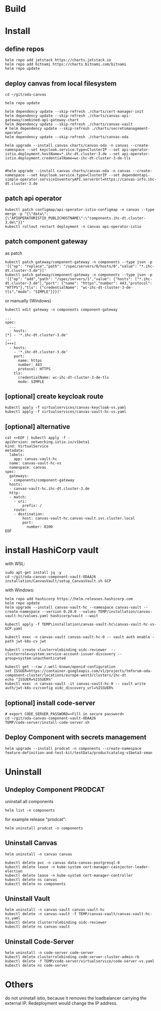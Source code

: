 # Build


# Install

## define repos

```
helm repo add jetstack https://charts.jetstack.io
helm repo add bitnami https://charts.bitnami.com/bitnami
helm repo update
```

## deploy canvas from local filesystem 

```
cd ~/git/oda-canvas

helm repo update

helm dependency update --skip-refresh ./charts/cert-manager-init
helm dependency update --skip-refresh ./charts/canvas-api-gateway/combined-api-gateway-chart
helm dependency update --skip-refresh ./charts/canvas-vault
# helm dependency update --skip-refresh ./charts/secretsmanagement-operator
helm dependency update --skip-refresh ./charts/canvas-oda

helm upgrade --install canvas charts/canvas-oda -n canvas --create-namespace --set keycloak.service.type=ClusterIP --set api-operator-istio.deployment.hostName=*.ihc-dt.cluster-3.de --set api-operator-istio.deployment.credentialName=wc-ihc-dt-cluster-3-de-tls


#helm upgrade --install canvas charts/canvas-oda -n canvas --create-namespace --set keycloak.service.type=ClusterIP --set dependentapi-simple-operator.serviceInventoryAPI.serverUrl=https://canvas-info.ihc-dt.cluster-3.de
```


## patch api operator

```
kubectl patch configmap/api-operator-istio-configmap -n canvas --type merge -p "{\"data\":{\"APIOPERATORISTIO_PUBLICHOSTNAME\":\"components.ihc-dt.cluster-3.de\"}}"
kubectl rollout restart deployment -n canvas api-operator-istio
```


## patch component gateway

as patch


```
kubectl patch gateway/component-gateway -n components --type json -p '[{"op": "replace","path": "/spec/servers/0/hosts/0","value": "*.ihc-dt.cluster-3.de"}]'
kubectl patch gateway/component-gateway -n components --type json -p '[{"op": "add","path": "/spec/servers/1","value": {"hosts": ["*.ihc-dt.cluster-3.de"],"port": {"name": "https","number": 443,"protocol": "HTTPS"},"tls": {"credentialName": "wc-ihc-dt-cluster-3-de-tls","mode": "SIMPLE"}}}]'
```

or manually (Windows)

```
kubectl edit gateway -n components component-gateway

...
spec:
  ...
  - hosts:
[*] - '*.ihc-dt.cluster-3.de'
...
[+++]
  - hosts:
    - '*.ihc-dt.cluster-3.de'
    port:
      name: https
      number: 443
      protocol: HTTPS
    tls:
      credentialName: wc-ihc-dt-cluster-3-de-tls
      mode: SIMPLE
```

## [optional] create keycloak route

```
kubectl apply -f virtualservices/canvas-keycloak-vs.yaml
kubectl apply -f virtualservices/canvas-vault-hc-vs.yaml
```

## [optional] alternative 

```
cat <<EOF | kubectl apply -f -
apiVersion: networking.istio.io/v1beta1
kind: VirtualService
metadata:
  labels:
    app: canvas-vault-hc
  name: canvas-vault-hc-vs
  namespace: canvas
spec:
  gateways:
  - components/component-gateway
  hosts:
  - canvas-vault-hc.ihc-dt.cluster-3.de
  http:
  - match:
    - uri:
        prefix: /
    route:
    - destination:
        host: canvas-vault-hc.canvas-vault.svc.cluster.local
        port:
          number: 8200
EOF
```


# install HashiCorp vault

with WSL:

```
sudo apt-get install jq -y
cd ~/git/oda-canvas-component-vault-ODAA26
installation/CanvasVault/setup_CanvasVault.sh GCP
```

with Windows:

```
helm repo add hashicorp https://helm.releases.hashicorp.com
helm repo update
helm upgrade --install canvas-vault-hc --namespace canvas-vault --create-namespace --version 0.28.0 --values TEMP/installation/canvas-vault-hc/values.yaml hashicorp/vault --wait 

kubectl apply -f TEMP\installation\canvas-vault-hc\canvas-vault-hc-vs-GCP.yaml

kubectl exec -n canvas-vault canvas-vault-hc-0 -- vault auth enable -path jwt-k8s-cv jwt

kubectl create clusterrolebinding oidc-reviewer  --clusterrole=system:service-account-issuer-discovery --group=system:unauthenticated

kubectl get --raw /.well-known/openid-configuration
set ISSUER=https://container.googleapis.com/v1/projects/tmforum-oda-component-cluster/locations/europe-west3/clusters/ihc-dt
echo "ISSUER=%ISSUER%"
kubectl exec -n canvas-vault -it canvas-vault-hc-0 -- vault write auth/jwt-k8s-cv/config oidc_discovery_url=%ISSUER% 
```


## [optional] install code-server

```
# export CODE_SERVER_PASSWORD=<Fill in secure password>
cd ~/git/oda-canvas-component-vault-ODAA26
TEMP/code-server/install-code-server.sh

```


## Deploy Component with secrets management

```
helm upgrade --install prodcat -n components --create-namespace feature-definition-and-test-kit/testData/productcatalog-v1beta3-sman
```


# Uninstall

## Undeploy Component PRODCAT

uninstall all components

```
helm list -n components
```

for example release "prodcat":

```
helm uninstall prodcat -n components
```

## Uninstall Canvas

```
helm uninstall -n canvas canvas

kubectl delete pvc -n canvas data-canvas-postgresql-0
kubectl delete lease -n kube-system cert-manager-cainjector-leader-election
kubectl delete lease -n kube-system cert-manager-controller
kubectl delete ns canvas
kubectl delete ns components
```


## Uninstall Vault

```
helm uninstall -n canvas-vault canvas-vault-hc
kubectl delete -n canvas-vault -f TEMP/canvas-vault/canvas-vault-hc-vs.yaml
kubectl delete clusterrolebinding oidc-reviewer  
kubectl delete ns canvas-vault
```

## Uninstall Code-Server

```
helm uninstall -n code-server code-server
kubectl delete clusterrolebinding code-server-cluster-admin-rb 
kubectl delete -f TEMP/code-server/virtualservice/code-server-vs.yaml
kubectl delete ns code-server
```

# Others

do not uninstall istio, because it removes the loadbalancer carrying the external IP.
Redeployment would change the IP address.